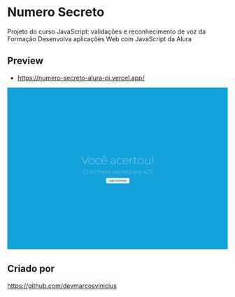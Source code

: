 # Numero Secreto
Projeto do curso JavaScript: validações e reconhecimento de voz da Formação Desenvolva aplicações Web com JavaScript da Alura

## Preview
- https://numero-secreto-alura-pi.vercel.app/

![preview.png](./assets/preview.png)

## Criado por
https://github.com/devmarcosvinicius
